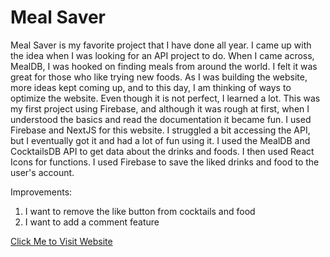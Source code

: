 # Meal Saver

Meal Saver is my favorite project that I have done all year. I came up with the idea when I was looking for an API project to do. When I came across, MealDB, I was hooked on finding meals from around the world. I felt it was great for those who like trying new foods. As I was building the website, more ideas kept coming up, and to this day, I am thinking of ways to optimize the website. Even though it is not perfect, I learned a lot. This was my first project using Firebase, and although it was rough at first, when I understood the basics and read the documentation it became fun. I used Firebase and NextJS for this website. I struggled a bit accessing the API, but I eventually got it and had a lot of fun using it. I used the MealDB and CocktailsDB API to get data about the drinks and foods. I then used React Icons for functions. I used Firebase to save the liked drinks and food to the user's account. 

Improvements: 
1. I want to remove the like button from cocktails and food 
2. I want to add a comment feature 

[Click Me to Visit Website](https://meals-saver.vercel.app/Dashboard)
